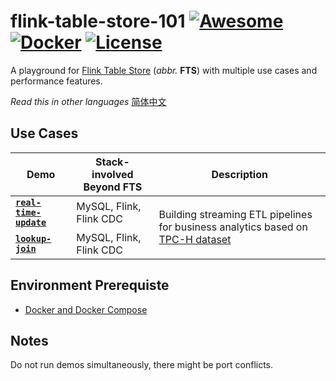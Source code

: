 # flink-table-store-101 [![Awesome](https://cdn.rawgit.com/sindresorhus/awesome/d7305f38d29fed78fa85652e3a63e154dd8e8829/media/badge.svg)](https://github.com/sindresorhus/awesome) [![Docker](https://badgen.net/badge/icon/docker?icon=docker&label)](https://https://docker.com/) [![License](https://img.shields.io/badge/License-Apache_2.0-blue.svg)](https://opensource.org/licenses/Apache-2.0)

A playground for [Flink Table Store](https://github.com/apache/flink-table-store) (*abbr.* **FTS**) with multiple use cases and performance features.

*Read this in other languages* [简体中文](https://github.com/LadyForest/flink-table-store-101/blob/master/README.zh.md)

## Use Cases
<table>
    <thead>
        <tr>
            <th>Demo</th>
            <th>Stack-involved Beyond FTS</th>
            <th>Description</th>
        </tr>
    </thead>
    <tbody>
        <tr>
          <td><b><code><a href="https://github.com/LadyForest/flink-table-store-101/tree/master/real-time-update">real-time-update</a></code></b></td>
            <td>MySQL, Flink, Flink CDC</td>
            <td rowspan=2>Building streaming ETL pipelines for business analytics based on <a href="https://www.tpc.org/tpch/">TPC-H dataset</a></td>
        </tr>
        <tr>
          <td><b><code><a href="https://github.com/LadyForest/flink-table-store-101/tree/master/lookup-join">lookup-join</a></code></b></td>
            <td>MySQL, Flink, Flink CDC</td>
        </tr>
    </tbody>
</table>

## Environment Prerequiste
- [Docker and Docker Compose](https://docs.docker.com/)

## Notes
Do not run demos simultaneously, there might be port conflicts.